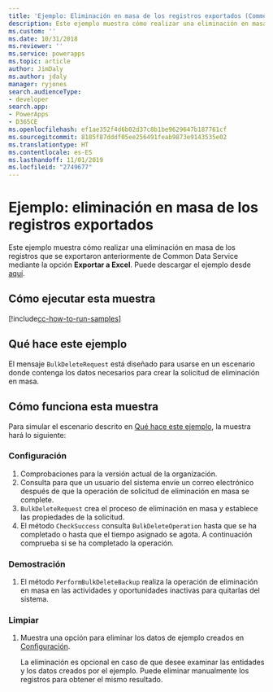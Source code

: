 ```yaml
---
title: 'Ejemplo: Eliminación en masa de los registros exportados (Common Data Service) | Microsoft Docs'
description: Este ejemplo muestra cómo realizar una eliminación en masa de registros
ms.custom: ''
ms.date: 10/31/2018
ms.reviewer: ''
ms.service: powerapps
ms.topic: article
author: JimDaly
ms.author: jdaly
manager: ryjones
search.audienceType:
- developer
search.app:
- PowerApps
- D365CE
ms.openlocfilehash: ef1ae352f4d6b02d37c8b1be9629647b187761cf
ms.sourcegitcommit: 8185f87dddf05ee256491feab9873e9143535e02
ms.translationtype: HT
ms.contentlocale: es-ES
ms.lasthandoff: 11/01/2019
ms.locfileid: "2749677"
---
```

# <a name="sample-bulk-delete-exported-records"></a>Ejemplo: eliminación en masa de los registros exportados

Este ejemplo muestra cómo realizar una eliminación en masa de los registros que se exportaron anteriormente de Common Data Service mediante la opción **Exportar a Excel**. Puede descargar el ejemplo desde [aquí](https://github.com/Microsoft/PowerApps-Samples/tree/master/cds/orgsvc/C%23/BulkDeleteExported).

## <a name="how-to-run-this-sample"></a>Cómo ejecutar esta muestra

[!include[cc-how-to-run-samples](../../includes/cc-how-to-run-samples.md)]

## <a name="what-this-sample-does"></a>Qué hace este ejemplo

El mensaje `BulkDeleteRequest` está diseñado para usarse en un escenario donde contenga los datos necesarios para crear la solicitud de eliminación en masa.

## <a name="how-this-sample-works"></a>Cómo funciona esta muestra

Para simular el escenario descrito en [Qué hace este ejemplo](#what-this-sample-does), la muestra hará lo siguiente:

### <a name="setup"></a>Configuración

1. Comprobaciones para la versión actual de la organización.
2. Consulta para que un usuario del sistema envíe un correo electrónico después de que la operación de solicitud de eliminación en masa se complete.
3. `BulkDeleteRequest` crea el proceso de eliminación en masa y establece las propiedades de la solicitud.
4. El método `CheckSuccess` consulta `BulkDeleteOperation` hasta que se ha completado o hasta que el tiempo asignado se agota. A continuación comprueba si se ha completado la operación.

### <a name="demonstrate"></a>Demostración

1. El método `PerformBulkDeleteBackup` realiza la operación de eliminación en masa en las actividades y oportunidades inactivas para quitarlas del sistema.

### <a name="clean-up"></a>Limpiar

1. Muestra una opción para eliminar los datos de ejemplo creados en [Configuración](#setup).

    La eliminación es opcional en caso de que desee examinar las entidades y los datos creados por el ejemplo. Puede eliminar manualmente los registros para obtener el mismo resultado.
